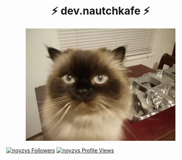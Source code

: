 <h1 align="center">⚡ dev.nautchkafe ⚡</h1>
<p align="center"><img src="https://github.com/noyzys/noyzys/raw/master/catsyple.gif"></p>

[![noyzys Followers](https://img.shields.io/github/followers/noyzys?color=brightgreen&label=Followers)](https://github.com/noyzys?tab=followers)
[![noyzys Profile Views](https://komarev.com/ghpvc/?username=noyzys&color=brightgreen)](https://github.com/noyzys)











































































<!--
**vFeesT/vFeesT** is a ✨ _special_ ✨ repository because its `README.md` (this file) appears on your GitHub profile. // potęga

Here are some ideas to get you started:

- 🔭 I’m currently working on ...
- 🌱 I’m currently learning ...
- 👯 I’m looking to collaborate on ...
- 🤔 I’m looking for help with ...
- 💬 Ask me about ...
- 📫 How to reach me: ...
- 😄 Pronouns: ...
- ⚡ Fun fact: ...
-->
